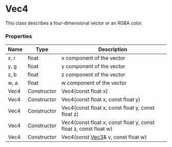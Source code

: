 # Vec4 #
This class describes a four-dimensional vector or an RGBA color.

### Properties ###
| Name | Type | Description |
| - | - | - |
| x, r | float | x component of the vector |
| y, g | float | y component of the vector |
| z, b | float | z component of the vector |
| w, a | float | w component of the vector |
| Vec4 | Constructor | Vec4(const float x) |
| Vec4 | Constructor | Vec4(const float x, const float y) |
| Vec4 | Constructor | Vec4(const float x, const float y, const float z) |
| Vec4 | Constructor | Vec4(const float x, const float y, const float z, const float w) |
| Vec4 | Constructor | Vec4(const [Vec3](Vec3.md)& v, const float w) |
